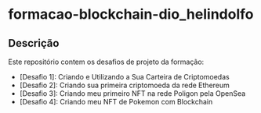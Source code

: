 # formacao-blockchain-dio_helindolfo
## Descrição
Este repositório contem os desafios de projeto da formação:
- [Desafio 1]: Criando e Utilizando a Sua Carteira de Criptomoedas
- [Desafio 2]: Criando sua primeira criptomoeda da rede Ethereum
- [Desafio 3]: Criando meu primeiro NFT na rede Poligon pela OpenSea
- [Desafio 4]: Criando meu NFT de Pokemon com Blockchain
